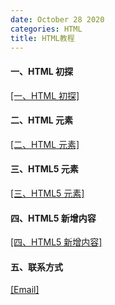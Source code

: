 ```yaml
---
date: October 28 2020
categories: HTML
title: HTML教程
---
```


#### 一、HTML 初探

[[一、HTML 初探]](https://web-oyster.github.io/2020/10/28/HTML/Tutorial/%E4%B8%80%E3%80%81HTML%20%E5%88%9D%E6%8E%A2/)

#### 二、HTML 元素

[[二、HTML 元素]](https://web-oyster.github.io/2020/10/28/HTML/Tutorial/%E4%BA%8C%E3%80%81HTML%20%E5%85%83%E7%B4%A0/)

#### 三、HTML5 元素

[[三、HTML5 元素]](https://web-oyster.github.io/2020/10/28/HTML/Tutorial/%E4%B8%89%E3%80%81HTML5%20%E5%85%83%E7%B4%A0/)

#### 四、HTML5 新增内容

[[四、HTML5 新增内容]](https://web-oyster.github.io/2020/10/28/HTML/Tutorial/%E5%9B%9B%E3%80%81HTML5%20%E6%96%B0%E5%A2%9E%E5%86%85%E5%AE%B9/)

#### 五、联系方式

[[Email]](yuanmin8888@outlook.com)
